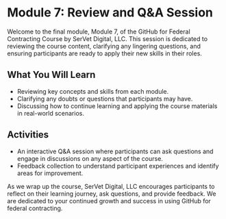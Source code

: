# Module 7: Review and Q&A Session

Welcome to the final module, Module 7, of the GitHub for Federal Contracting Course by SerVet Digital, LLC. This session is dedicated to reviewing the course content, clarifying any lingering questions, and ensuring participants are ready to apply their new skills in their roles.

## What You Will Learn

- Reviewing key concepts and skills from each module.
- Clarifying any doubts or questions that participants may have.
- Discussing how to continue learning and applying the course materials in real-world scenarios.

## Activities

- An interactive Q&A session where participants can ask questions and engage in discussions on any aspect of the course.
- Feedback collection to understand participant experiences and identify areas for improvement.

As we wrap up the course, SerVet Digital, LLC encourages participants to reflect on their learning journey, ask questions, and provide feedback. We are dedicated to your continued growth and success in using GitHub for federal contracting.
